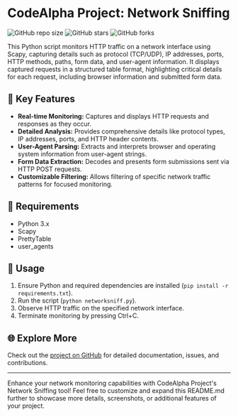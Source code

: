 # CodeAlpha Project: Network Sniffing

![GitHub repo size](https://img.shields.io/github/repo-size/Devredhat/CodeAlpha_Project_Network_Sniffing?style=flat-square)
![GitHub stars](https://img.shields.io/github/stars/Devredhat/CodeAlpha_Project_Network_Sniffing?style=social)
![GitHub forks](https://img.shields.io/github/forks/Devredhat/CodeAlpha_Project_Network_Sniffing?style=social)

This Python script monitors HTTP traffic on a network interface using Scapy, capturing details such as protocol (TCP/UDP), IP addresses, ports, HTTP methods, paths, form data, and user-agent information. It displays captured requests in a structured table format, highlighting critical details for each request, including browser information and submitted form data.

## 🚀 Key Features

- **Real-time Monitoring:** Captures and displays HTTP requests and responses as they occur.
- **Detailed Analysis:** Provides comprehensive details like protocol types, IP addresses, ports, and HTTP header contents.
- **User-Agent Parsing:** Extracts and interprets browser and operating system information from user-agent strings.
- **Form Data Extraction:** Decodes and presents form submissions sent via HTTP POST requests.
- **Customizable Filtering:** Allows filtering of specific network traffic patterns for focused monitoring.

## 🔧 Requirements

- Python 3.x
- Scapy
- PrettyTable
- user_agents

## 📖 Usage

1. Ensure Python and required dependencies are installed (`pip install -r requirements.txt`).
2. Run the script (`python networksniff.py`).
3. Observe HTTP traffic on the specified network interface.
4. Terminate monitoring by pressing Ctrl+C.

## 🌐 Explore More

Check out the [project on GitHub](https://github.com/Devredhat) for detailed documentation, issues, and contributions.

---

Enhance your network monitoring capabilities with CodeAlpha Project's Network Sniffing tool! Feel free to customize and expand this README.md further to showcase more details, screenshots, or additional features of your project.
